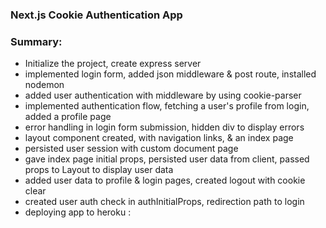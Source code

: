 ### Next.js Cookie Authentication App

### Summary:

  - Initialize the project, create express server
  - implemented login form, added json middleware & post route, installed nodemon
  - added user authentication with middleware by using cookie-parser
  - implemented authentication flow, fetching a user's profile from login, added a profile page
  - error handling in login form submission, hidden div to display errors
  - layout component created, with navigation links, & an index page
  - persisted user session with custom document page
  - gave index page initial props, persisted user data from client, passed props to Layout to display user data
  - added user data to profile & login pages, created logout with cookie clear
  - created user auth check in authInitialProps, redirection path to login
  - deploying app to heroku : 
  